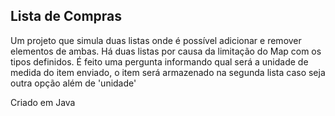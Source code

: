 ## Lista de Compras

Um projeto que simula duas listas onde é possível adicionar e remover elementos de ambas. Há duas listas por causa da limitação do Map com os tipos definidos.
É feito uma pergunta informando qual será a unidade de medida do item enviado, o item será armazenado na segunda lista caso seja outra opção além de 'unidade'

Criado em Java
